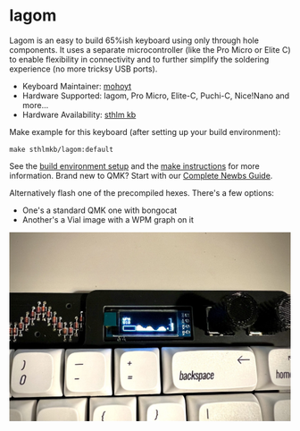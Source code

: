 # lagom

Lagom is an easy to build 65%ish keyboard using only through hole components. It uses a separate microcontroller (like the Pro Micro or Elite C) to enable flexibility in connectivity and to further simplify the soldering experience (no more tricksy USB ports).

* Keyboard Maintainer: [mohoyt](https://github.com/mohoyt)
* Hardware Supported: lagom, Pro Micro, Elite-C, Puchi-C, Nice!Nano and more...
* Hardware Availability: [sthlm kb](https://sthlmkb.com)

Make example for this keyboard (after setting up your build environment):

    make sthlmkb/lagom:default

See the [build environment setup](https://docs.qmk.fm/#/getting_started_build_tools) and the [make instructions](https://docs.qmk.fm/#/getting_started_make_guide) for more information. Brand new to QMK? Start with our [Complete Newbs Guide](https://docs.qmk.fm/#/newbs).

Alternatively flash one of the precompiled hexes. There's a few options:
* One's a standard QMK one with bongocat
* Another's a Vial image with a WPM graph on it

![wpm graph](../img/wpmhud.jpeg "lagom")
